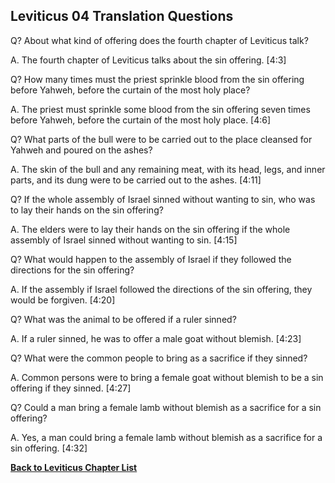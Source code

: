 ## Leviticus 04 Translation Questions ##

Q? About what kind of offering does the fourth chapter of Leviticus talk?

A. The fourth chapter of Leviticus talks about the sin offering. [4:3]

Q? How many times must the priest sprinkle blood from the sin offering before Yahweh, before the curtain of the most holy place?

A. The priest must sprinkle some blood from the sin offering seven times before Yahweh, before the curtain of the most holy place. [4:6]

Q? What parts of the bull were to be carried out to the place cleansed for Yahweh and poured on the ashes?

A. The skin of the bull and any remaining meat, with its head, legs, and inner parts, and its dung were to be carried out to the ashes. [4:11]

Q? If the whole assembly of Israel sinned without wanting to sin, who was to lay their hands on the sin offering?

A. The elders were to lay their hands on the sin offering if the whole assembly of Israel sinned without wanting to sin. [4:15]

Q? What would happen to the assembly of Israel if they followed the directions for the sin offering?

A. If the assembly if Israel followed the directions of the sin offering, they would be forgiven. [4:20]

Q? What was the animal to be offered if a ruler sinned?

A. If a ruler sinned, he was to offer a male goat without blemish. [4:23]

Q? What were the common people to bring as a sacrifice if they sinned?

A. Common persons were to bring a female goat without blemish to be a sin offering if they sinned. [4:27]

Q? Could a man bring a female lamb without blemish as a sacrifice for a sin offering?

A. Yes, a man could bring a female lamb without blemish as a sacrifice for a sin offering. [4:32]

__[Back to Leviticus Chapter List](./)__

